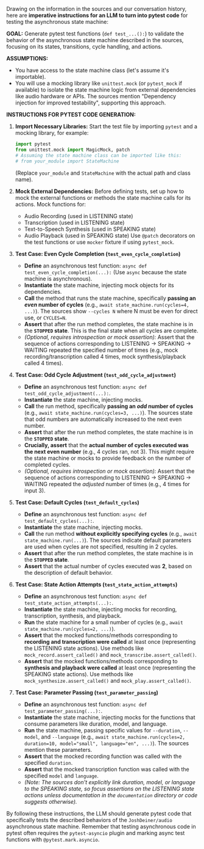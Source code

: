 Drawing on the information in the sources and our conversation history, here are **imperative instructions for an LLM to turn into pytest code** for testing the asynchronous state machine:

**GOAL:** Generate pytest test functions (`def test_...():`) to validate the behavior of the asynchronous state machine described in the sources, focusing on its states, transitions, cycle handling, and actions.

**ASSUMPTIONS:**
*   You have access to the state machine class (let's assume it's importable).
*   You will use a mocking library like `unittest.mock` (or `pytest_mock` if available) to isolate the state machine logic from external dependencies like audio hardware or APIs. The sources mention "Dependency injection for improved testability", supporting this approach.

**INSTRUCTIONS FOR PYTEST CODE GENERATION:**

1.  **Import Necessary Libraries:** Start the test file by importing `pytest` and a mocking library, for example:
    ```python
    import pytest
    from unittest.mock import MagicMock, patch
    # Assuming the state machine class can be imported like this:
    # from your_module import StateMachine
    ```
    (Replace `your_module` and `StateMachine` with the actual path and class name).

2.  **Mock External Dependencies:** Before defining tests, set up how to mock the external functions or methods the state machine calls for its actions. Mock functions for:
    *   Audio Recording (used in LISTENING state)
    *   Transcription (used in LISTENING state)
    *   Text-to-Speech Synthesis (used in SPEAKING state)
    *   Audio Playback (used in SPEAKING state)
    Use `@patch` decorators on the test functions or use `mocker` fixture if using `pytest_mock`.

3.  **Test Case: Even Cycle Completion (`test_even_cycle_completion`)**
    *   **Define** an asynchronous test function: `async def test_even_cycle_completion(...):` (Use `async` because the state machine is asynchronous).
    *   **Instantiate** the state machine, injecting mock objects for its dependencies.
    *   **Call** the method that runs the state machine, specifically **passing an *even* number of cycles** (e.g., `await state_machine.run(cycles=4, ...)`). The sources show `--cycles N` where N must be even for direct use, or `CYCLES=N`.
    *   **Assert** that after the run method completes, the state machine is in the **`STOPPED` state**. This is the final state when all cycles are complete.
    *   *(Optional, requires introspection or mock assertion):* Assert that the sequence of actions corresponding to LISTENING -> SPEAKING -> WAITING repeated the specified number of times (e.g., mock recording/transcription called 4 times, mock synthesis/playback called 4 times).

4.  **Test Case: Odd Cycle Adjustment (`test_odd_cycle_adjustment`)**
    *   **Define** an asynchronous test function: `async def test_odd_cycle_adjustment(...):`.
    *   **Instantiate** the state machine, injecting mocks.
    *   **Call** the run method, specifically **passing an *odd* number of cycles** (e.g., `await state_machine.run(cycles=3, ...)`). The sources state that odd numbers are automatically increased to the next even number.
    *   **Assert** that after the run method completes, the state machine is in the **`STOPPED` state**.
    *   **Crucially, assert** that the **actual number of cycles executed was the next even number** (e.g., 4 cycles ran, not 3). This might require the state machine or mocks to provide feedback on the number of completed cycles.
    *   *(Optional, requires introspection or mock assertion):* Assert that the sequence of actions corresponding to LISTENING -> SPEAKING -> WAITING repeated the *adjusted* number of times (e.g., 4 times for input 3).

5.  **Test Case: Default Cycles (`test_default_cycles`)**
    *   **Define** an asynchronous test function: `async def test_default_cycles(...):`.
    *   **Instantiate** the state machine, injecting mocks.
    *   **Call** the run method **without explicitly specifying cycles** (e.g., `await state_machine.run(...)`). The sources indicate default parameters are used when cycles are not specified, resulting in 2 cycles.
    *   **Assert** that after the run method completes, the state machine is in the **`STOPPED` state**.
    *   **Assert** that the actual number of cycles executed was **2**, based on the description of default behavior.

6.  **Test Case: State Action Attempts (`test_state_action_attempts`)**
    *   **Define** an asynchronous test function: `async def test_state_action_attempts(...):`.
    *   **Instantiate** the state machine, injecting mocks for recording, transcription, synthesis, and playback.
    *   **Run** the state machine for a small number of cycles (e.g., `await state_machine.run(cycles=2, ...)`).
    *   **Assert** that the mocked functions/methods corresponding to **recording and transcription were called** at least once (representing the LISTENING state actions). Use methods like `mock_record.assert_called()` and `mock_transcribe.assert_called()`.
    *   **Assert** that the mocked functions/methods corresponding to **synthesis and playback were called** at least once (representing the SPEAKING state actions). Use methods like `mock_synthesize.assert_called()` and `mock_play.assert_called()`.

7.  **Test Case: Parameter Passing (`test_parameter_passing`)**
    *   **Define** an asynchronous test function: `async def test_parameter_passing(...):`.
    *   **Instantiate** the state machine, injecting mocks for the functions that consume parameters like duration, model, and language.
    *   **Run** the state machine, passing specific values for `--duration`, `--model`, and `--language` (e.g., `await state_machine.run(cycles=2, duration=10, model="small", language="en", ...)`). The sources mention these parameters.
    *   **Assert** that the mocked recording function was called with the specified `duration`.
    *   **Assert** that the mocked transcription function was called with the specified `model` and `language`.
    *   *(Note: The sources don't explicitly link duration, model, or language to the SPEAKING state, so focus assertions on the LISTENING state actions unless documentation in the `documentation` directory or code suggests otherwise).*

By following these instructions, the LLM should generate pytest code that specifically tests the described behaviors of the `JoshDeiner/audio` asynchronous state machine. Remember that testing asynchronous code in pytest often requires the `pytest-asyncio` plugin and marking async test functions with `@pytest.mark.asyncio`.
